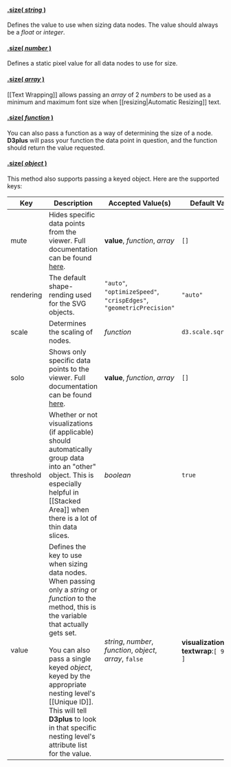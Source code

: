 #### <a name="string" href="#string">.size( *string* )</a>

Defines the value to use when sizing data nodes. The value should always be a *float* or *integer*.

#### <a name="number" href="#number">.size( *number* )</a>

Defines a static pixel value for all data nodes to use for size.

#### <a name="array" href="#array">.size( *array* )</a>

[[Text Wrapping]] allows passing an *array* of 2 *numbers* to be used as a minimum and maximum font size when [[resizing|Automatic Resizing]] text.

#### <a name="function" href="#function">.size( *function* )</a>

You can also pass a function as a way of determining the size of a node. **D3plus** will pass your function the data point in question, and the function should return the value requested.

#### <a name="object" href="#object">.size( *object* )</a>

This method also supports passing a keyed object. Here are the supported keys:

| Key | Description | Accepted Value(s) | Default Value |
|---|---|---|---|
| mute | Hides specific data points from the viewer. Full documentation can be found [here](Data-Filtering#mute). | **value**, *function*, *array* | `[]` |
| rendering | The default shape-rending used for the SVG objects. | `"auto"`, `"optimizeSpeed"`, `"crispEdges"`, `"geometricPrecision"` | `"auto"` |
| scale | Determines the scaling of nodes. | *function* | `d3.scale.sqrt()` |
| solo | Shows only specific data points to the viewer. Full documentation can be found [here](Data-Filtering#solo). | **value**, *function*, *array* | `[]` |
| threshold | Whether or not visualizations (if applicable) should automatically group data into an "other" object. This is especially helpful in [[Stacked Area]] when there is a lot of thin data slices. | *boolean* | `true` |
| value | Defines the key to use when sizing data nodes. When passing only a *string* or *function* to the method, this is the variable that actually gets set.<br><br>You can also pass a single keyed *object*, keyed by the appropriate nesting level's [[Unique ID]]. This will tell **D3plus** to look in that specific nesting level's attribute list for the value. | *string*, *number*, *function*, *object*, *array*, `false` | **visualization**:`false` <br> **textwrap**:`[ 9 , 40 ]` |
